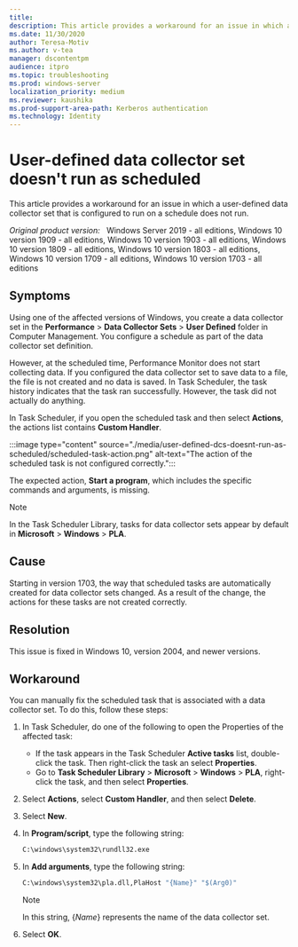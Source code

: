 ```yaml
---
title: 
description: This article provides a workaround for an issue in which a user-defined data collector set that is configured to run on a schedule does not run.
ms.date: 11/30/2020
author: Teresa-Motiv
ms.author: v-tea
manager: dscontentpm
audience: itpro
ms.topic: troubleshooting
ms.prod: windows-server
localization_priority: medium
ms.reviewer: kaushika
ms.prod-support-area-path: Kerberos authentication
ms.technology: Identity
---
```


# User-defined data collector set doesn't run as scheduled

This article provides a workaround for an issue in which a user-defined data collector set that is configured to run on a schedule does not run.

_Original product version:_ &nbsp; Windows Server 2019 - all editions, Windows 10 version 1909 - all editions, Windows 10 version 1903 - all editions, Windows 10 version 1809 - all editions, Windows 10 version 1803 - all editions, Windows 10 version 1709 - all editions, Windows 10 version 1703 - all editions

## Symptoms

Using one of the affected versions of Windows, you create a data collector set in the **Performance** > **Data Collector Sets** > **User Defined** folder in Computer Management. You configure a schedule as part of the data collector set definition.

However, at the scheduled time, Performance Monitor does not start collecting data. If you configured the data collector set to save data to a file, the file is not created and no data is saved. In Task Scheduler, the task history indicates that the task ran successfully. However, the task did not actually do anything.

In Task Scheduler, if you open the scheduled task and then select **Actions**, the actions list contains **Custom Handler**.

:::image type="content" source="./media/user-defined-dcs-doesnt-run-as-scheduled/scheduled-task-action.png" alt-text="The action of the scheduled task is not configured correctly.":::

The expected action, **Start a program**, which includes the specific commands and arguments, is missing.

> [!NOTE]  
> In the Task Scheduler Library, tasks for data collector sets appear by default in **Microsoft** > **Windows** > **PLA**.

## Cause

Starting in version 1703, the way that scheduled tasks are automatically created for data collector sets changed. As a result of the change, the actions for these tasks are not created correctly.

## Resolution

This issue is fixed in Windows 10, version 2004, and newer versions.

## Workaround

You can manually fix the scheduled task that is associated with a data collector set. To do this, follow these steps:

1. In Task Scheduler, do one of the following to open the Properties of the affected task:  
  
   - If the task appears in the Task Scheduler **Active tasks** list, double-click the task. Then right-click the task an select **Properties**.
   - Go to **Task Scheduler Library** > **Microsoft** > **Windows** > **PLA**, right-click the task, and then select **Properties**.
  
2. Select **Actions**, select **Custom Handler**, and then select **Delete**.
3. Select **New**.
4. In **Program/script**, type the following string:
  
   ```cmd
   C:\windows\system32\rundll32.exe
   ```
  
5. In **Add arguments**, type the following string:
  
   ```cmd
   C:\windows\system32\pla.dll,PlaHost "{Name}" "$(Arg0)"
   ```
  
   > [!NOTE]  
   > In this string, {*Name*} represents the name of the data collector set.
  
6. Select **OK**.
